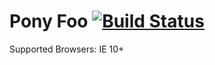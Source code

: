 # Pony Foo [![Build Status][1]][2]

[1]: https://travis-ci.org/ponyfoo/ponyfoo.png?branch=master
[2]: https://travis-ci.org/ponyfoo/ponyfoo

Supported Browsers: IE 10+
